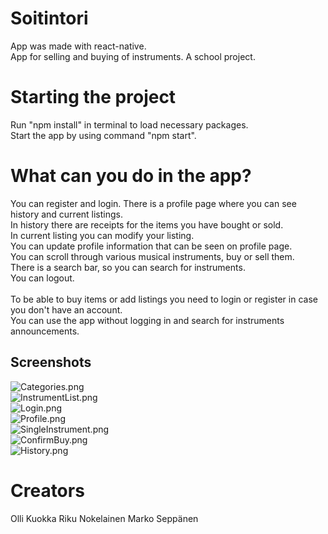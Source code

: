 # Soitintori
App was made with react-native.   <br>
App for selling and buying of instruments. A school project.

# Starting the project
Run "npm install" in terminal to load necessary packages.   <br>
Start the app by using command "npm start".

# What can you do in the app?
You can register and login.
There is a profile page where you can see history and current listings.   <br>
In history there are receipts for the items you have bought or sold.   <br>
In current listing you can modify your listing.   <br>
You can update profile information that can be seen on profile page.   <br>
You can scroll through various musical instruments, buy or sell them.   <br>
There is a search bar, so you can search for instruments.   <br>
You can logout.   <br>
   <br>
To be able to buy items or add listings you need to login or register in case you don't have an account.   <br>
You can use the app without logging in and search for instruments announcements.

## Screenshots
![Categories.png](https://github.com/markoseppanen/soitintori/blob/styleFix/screenshots/Categories.png)   <br>
![InstrumentList.png](https://github.com/markoseppanen/soitintori/blob/styleFix/screenshots/InstrumentList.png)   <br>
![Login.png](https://github.com/markoseppanen/soitintori/blob/styleFix/screenshots/Login.png)   <br>
![Profile.png](https://github.com/markoseppanen/soitintori/blob/styleFix/screenshots/Profile.png)   <br>
![SingleInstrument.png](https://github.com/markoseppanen/soitintori/blob/styleFix/screenshots/SingleInstrument.png)   <br>
![ConfirmBuy.png](https://github.com/markoseppanen/soitintori/blob/styleFix/screenshots/ConfirmBuy.png)   <br>
![History.png](https://github.com/markoseppanen/soitintori/blob/styleFix/screenshots/History.png)   <br>

# Creators
Olli Kuokka
Riku Nokelainen
Marko Seppänen
